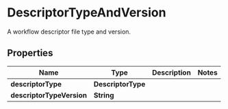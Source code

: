 

# DescriptorTypeAndVersion

A workflow descriptor file type and version.

## Properties

| Name | Type | Description | Notes |
|------------ | ------------- | ------------- | -------------|
|**descriptorType** | **DescriptorType** |  |  |
|**descriptorTypeVersion** | **String** |  |  |



